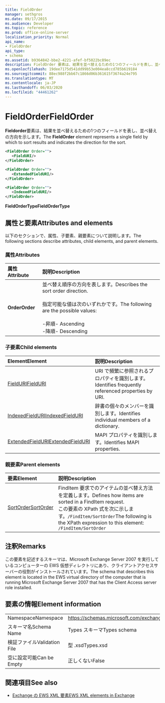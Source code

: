 ```yaml
---
title: FieldOrder
manager: sethgros
ms.date: 09/17/2015
ms.audience: Developer
ms.topic: reference
ms.prod: office-online-server
localization_priority: Normal
api_name:
- FieldOrder
api_type:
- schema
ms.assetid: b9364842-bbe2-4221-afef-bf5022bc89ec
description: FieldOrder 要素は、結果を並べ替えるための1つのフィールドを表し、並べ替えの方向を示します。
ms.openlocfilehash: 19dee7175d541dd99b53e004ea8ccd785b619184
ms.sourcegitcommit: 88ec988f2bb67c1866d06b361615f3674a24e795
ms.translationtype: MT
ms.contentlocale: ja-JP
ms.lasthandoff: 06/03/2020
ms.locfileid: "44461262"
---
```

# <a name="fieldorder"></a><span data-ttu-id="8296f-103">FieldOrder</span><span class="sxs-lookup"><span data-stu-id="8296f-103">FieldOrder</span></span>

<span data-ttu-id="8296f-104">**Fieldorder**要素は、結果を並べ替えるための1つのフィールドを表し、並べ替えの方向を示します。</span><span class="sxs-lookup"><span data-stu-id="8296f-104">The **FieldOrder** element represents a single field by which to sort results and indicates the direction for the sort.</span></span> 
  
```xml
<FieldOrder Order="">
   <FieldURI/>
</FieldOrder>
```

```xml
<FieldOrder Order="">
   <ExtendedFieldURI/> 
</FieldOrder>
```

```xml
<FieldOrder Order="">
   <IndexedFieldURI/>
</FieldOrder>
```

<span data-ttu-id="8296f-105">**FieldOrderType**</span><span class="sxs-lookup"><span data-stu-id="8296f-105">**FieldOrderType**</span></span>

## <a name="attributes-and-elements"></a><span data-ttu-id="8296f-106">属性と要素</span><span class="sxs-lookup"><span data-stu-id="8296f-106">Attributes and elements</span></span>

<span data-ttu-id="8296f-107">以下のセクションで、属性、子要素、親要素について説明します。</span><span class="sxs-lookup"><span data-stu-id="8296f-107">The following sections describe attributes, child elements, and parent elements.</span></span>
  
### <a name="attributes"></a><span data-ttu-id="8296f-108">属性</span><span class="sxs-lookup"><span data-stu-id="8296f-108">Attributes</span></span>

|<span data-ttu-id="8296f-109">**属性**</span><span class="sxs-lookup"><span data-stu-id="8296f-109">**Attribute**</span></span>|<span data-ttu-id="8296f-110">**説明**</span><span class="sxs-lookup"><span data-stu-id="8296f-110">**Description**</span></span>|
|:-----|:-----|
|<span data-ttu-id="8296f-111">**Order**</span><span class="sxs-lookup"><span data-stu-id="8296f-111">**Order**</span></span> <br/> | <span data-ttu-id="8296f-112">並べ替え順序の方向を表します。</span><span class="sxs-lookup"><span data-stu-id="8296f-112">Describes the sort order direction.</span></span><br/><br/> <span data-ttu-id="8296f-113">指定可能な値は次のいずれかです。</span><span class="sxs-lookup"><span data-stu-id="8296f-113">The following are the possible values:</span></span> <br/> <br/><span data-ttu-id="8296f-114">-昇順</span><span class="sxs-lookup"><span data-stu-id="8296f-114">-  Ascending</span></span>  <br/><span data-ttu-id="8296f-115">-降順</span><span class="sxs-lookup"><span data-stu-id="8296f-115">-  Descending</span></span>  <br/> |
   
### <a name="child-elements"></a><span data-ttu-id="8296f-116">子要素</span><span class="sxs-lookup"><span data-stu-id="8296f-116">Child elements</span></span>

|<span data-ttu-id="8296f-117">**Element**</span><span class="sxs-lookup"><span data-stu-id="8296f-117">**Element**</span></span>|<span data-ttu-id="8296f-118">**説明**</span><span class="sxs-lookup"><span data-stu-id="8296f-118">**Description**</span></span>|
|:-----|:-----|
|[<span data-ttu-id="8296f-119">FieldURI</span><span class="sxs-lookup"><span data-stu-id="8296f-119">FieldURI</span></span>](fielduri.md) <br/> |<span data-ttu-id="8296f-120">URI で頻繁に参照されるプロパティを識別します。</span><span class="sxs-lookup"><span data-stu-id="8296f-120">Identifies frequently referenced properties by URI.</span></span>  <br/> |
|[<span data-ttu-id="8296f-121">IndexedFieldURI</span><span class="sxs-lookup"><span data-stu-id="8296f-121">IndexedFieldURI</span></span>](indexedfielduri.md) <br/> |<span data-ttu-id="8296f-122">辞書の個々のメンバーを識別します。</span><span class="sxs-lookup"><span data-stu-id="8296f-122">Identifies individual members of a dictionary.</span></span>  <br/> |
|[<span data-ttu-id="8296f-123">ExtendedFieldURI</span><span class="sxs-lookup"><span data-stu-id="8296f-123">ExtendedFieldURI</span></span>](extendedfielduri.md) <br/> |<span data-ttu-id="8296f-124">MAPI プロパティを識別します。</span><span class="sxs-lookup"><span data-stu-id="8296f-124">Identifies MAPI properties.</span></span>  <br/> |
   
### <a name="parent-elements"></a><span data-ttu-id="8296f-125">親要素</span><span class="sxs-lookup"><span data-stu-id="8296f-125">Parent elements</span></span>

|<span data-ttu-id="8296f-126">**要素**</span><span class="sxs-lookup"><span data-stu-id="8296f-126">**Element**</span></span>|<span data-ttu-id="8296f-127">**説明**</span><span class="sxs-lookup"><span data-stu-id="8296f-127">**Description**</span></span>|
|:-----|:-----|
|[<span data-ttu-id="8296f-128">SortOrder</span><span class="sxs-lookup"><span data-stu-id="8296f-128">SortOrder</span></span>](sortorder.md) <br/> |<span data-ttu-id="8296f-129">FindItem 要求でのアイテムの並べ替え方法を定義します。</span><span class="sxs-lookup"><span data-stu-id="8296f-129">Defines how items are sorted in a FindItem request.</span></span>  <br/> <span data-ttu-id="8296f-130">この要素の XPath 式を次に示します。`/FindItem/SortOrder`</span><span class="sxs-lookup"><span data-stu-id="8296f-130">The following is the XPath expression to this element:  `/FindItem/SortOrder`</span></span> <br/> |
   
## <a name="remarks"></a><span data-ttu-id="8296f-131">注釈</span><span class="sxs-lookup"><span data-stu-id="8296f-131">Remarks</span></span>

<span data-ttu-id="8296f-132">この要素を記述するスキーマは、Microsoft Exchange Server 2007 を実行しているコンピューターの EWS 仮想ディレクトリにあり、クライアントアクセスサーバーの役割がインストールされています。</span><span class="sxs-lookup"><span data-stu-id="8296f-132">The schema that describes this element is located in the EWS virtual directory of the computer that is running Microsoft Exchange Server 2007 that has the Client Access server role installed.</span></span>
  
## <a name="element-information"></a><span data-ttu-id="8296f-133">要素の情報</span><span class="sxs-lookup"><span data-stu-id="8296f-133">Element information</span></span>

|||
|:-----|:-----|
|<span data-ttu-id="8296f-134">Namespace</span><span class="sxs-lookup"><span data-stu-id="8296f-134">Namespace</span></span>  <br/> |https://schemas.microsoft.com/exchange/services/2006/types  <br/> |
|<span data-ttu-id="8296f-135">スキーマ名</span><span class="sxs-lookup"><span data-stu-id="8296f-135">Schema Name</span></span>  <br/> |<span data-ttu-id="8296f-136">Types スキーマ</span><span class="sxs-lookup"><span data-stu-id="8296f-136">Types schema</span></span>  <br/> |
|<span data-ttu-id="8296f-137">検証ファイル</span><span class="sxs-lookup"><span data-stu-id="8296f-137">Validation File</span></span>  <br/> |<span data-ttu-id="8296f-138">型 .xsd</span><span class="sxs-lookup"><span data-stu-id="8296f-138">Types.xsd</span></span>  <br/> |
|<span data-ttu-id="8296f-139">空に設定可能</span><span class="sxs-lookup"><span data-stu-id="8296f-139">Can be Empty</span></span>  <br/> |<span data-ttu-id="8296f-140">正しくない</span><span class="sxs-lookup"><span data-stu-id="8296f-140">False</span></span>  <br/> |
   
## <a name="see-also"></a><span data-ttu-id="8296f-141">関連項目</span><span class="sxs-lookup"><span data-stu-id="8296f-141">See also</span></span>

- [<span data-ttu-id="8296f-142">Exchange の EWS XML 要素</span><span class="sxs-lookup"><span data-stu-id="8296f-142">EWS XML elements in Exchange</span></span>](ews-xml-elements-in-exchange.md)

